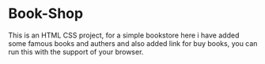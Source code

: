 # Book-Shop
This is an HTML CSS project, for a simple bookstore
here i have added some famous books and authers and also added link for buy books,
you can run this with the support of your browser.
